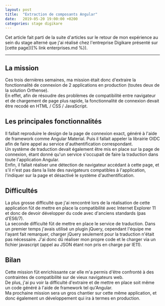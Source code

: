 ```yaml
---
layout: post
title:  "Extraction de composants Angular"
date:   2019-05-20 19:00:00 +0200
categories: stage digikare
---
```


Cet article fait parti de la suite d'articles sur le retour de mon expérience au sein du stage alterné que j'ai réalisé chez l'entreprise Digikare présenté sur [cette page]({% link enterprises.md %}).

___

## La mission

Ces trois dernières semaines, ma mission était donc d'extraire la fonctionnalité de connexion de 2 applications en production (toutes deux de la solution Orthense).  
En effet, afin de résoudre des problèmes de compatibilité entre navigateur et de chargement de page plus rapide, la fonctionnalité de connexion devait être recodé en HTML / CSS / JavaScript.

## Les principales fonctionnalités

Il fallait reproduire le design de la page de connexion exact, généré à l'aide de framework comme Angular Material. Puis il fallait appeler la librairie OIDC afin de faire appel au service d'authentification correspondant.  
Un système de traduction devait également être mis en place sur la page de connexion, étant donné qu'un service s'occupait de faire la traduction dans toute l'application Angular.  
Enfin, il fallait réaliser une détection de navigateur accédant à cette page, et s'il n'est pas dans la liste des navigateurs compatibles à l'application, l'indiquer sur la page et désactivé le système d'authentification.

## Difficultés

La plus grosse difficulté que j'ai rencontré lors de la réalisation de cette application fût de mettre en place la compatibilité avec Internet Explorer 11 et donc de devoir développer du code avec d'anciens standards (pas d'ES6/7).  
La seconde difficulté fût de mettre en place le service de traduction. Dans un premier temps j'avais utilisé un plugin jQuery, cependant l'équipe me l'ayant fait remarquer, charger jQuery seulement pour la traduction n'était pas nécessaire. J'ai donc dû réaliser mon propre code et le charger via un fichier javascript (appel au JSON étant non pris en charge par IE11).

## Bilan

Cette mission fût enrichissante car elle m'a permis d'être confronté à des contraintes de compatibilité sur de vieux navigateurs web.  
De plus, j'ai pu voir la difficulté d'extraire et de mettre en place soit même un code généré à l'aide de framework tel qu'Angular.  
Ma prochaine mission sera un gros chantier sur cette même application, et donc également un développement qui ira à termes en production. 